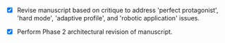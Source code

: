 - [x] Revise manuscript based on critique to address 'perfect protagonist', 'hard mode', 'adaptive profile', and 'robotic application' issues.
- [x] Perform Phase 2 architectural revision of manuscript.
      